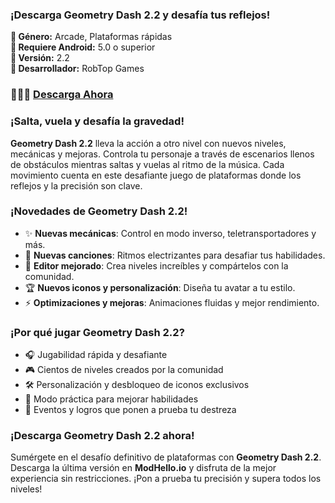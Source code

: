 ### **¡Descarga Geometry Dash 2.2 y desafía tus reflejos!**

**🔄 Género:** Arcade, Plataformas rápidas  
**📱 Requiere Android:** 5.0 o superior  
**🔄 Versión:** 2.2  
**💎 Desarrollador:** RobTop Games  

### 🎉🎉🎉 [Descarga Ahora](https://modhello.io/geometry-dash.html)

### ¡Salta, vuela y desafía la gravedad!

**Geometry Dash 2.2** lleva la acción a otro nivel con nuevos niveles, mecánicas y mejoras. Controla tu personaje a través de escenarios llenos de obstáculos mientras saltas y vuelas al ritmo de la música. Cada movimiento cuenta en este desafiante juego de plataformas donde los reflejos y la precisión son clave.

### ¡Novedades de Geometry Dash 2.2!

- ✨ **Nuevas mecánicas**: Control en modo inverso, teletransportadores y más.
- 🎵 **Nuevas canciones**: Ritmos electrizantes para desafiar tus habilidades.
- 🏰 **Editor mejorado**: Crea niveles increíbles y compártelos con la comunidad.
- 🏆 **Nuevos iconos y personalización**: Diseña tu avatar a tu estilo.
- ⚡ **Optimizaciones y mejoras**: Animaciones fluidas y mejor rendimiento.

### ¡Por qué jugar Geometry Dash 2.2?

- 🎧 Jugabilidad rápida y desafiante
- 🎮 Cientos de niveles creados por la comunidad
- 🛠 Personalización y desbloqueo de iconos exclusivos
- 🔗 Modo práctica para mejorar habilidades
- 🏅 Eventos y logros que ponen a prueba tu destreza

### ¡Descarga Geometry Dash 2.2 ahora!

Sumérgete en el desafío definitivo de plataformas con **Geometry Dash 2.2**. Descarga la última versión en **ModHello.io** y disfruta de la mejor experiencia sin restricciones. ¡Pon a prueba tu precisión y supera todos los niveles!

